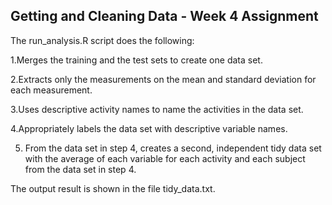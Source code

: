 ## Getting and Cleaning Data - Week 4 Assignment

The run_analysis.R script does the following:

1.Merges the training and the test sets to create one data set.

2.Extracts only the measurements on the mean and standard deviation for each measurement.

3.Uses descriptive activity names to name the activities in the data set.

4.Appropriately labels the data set with descriptive variable names.

5. From the data set in step 4, creates a second, independent tidy data set with the average of each variable for each activity and each subject from the data set in step 4.



The output result is shown in the file tidy_data.txt.
